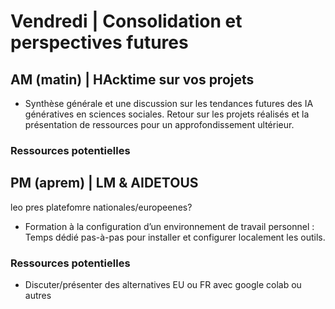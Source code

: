 # Vendredi | Consolidation et perspectives futures

## AM (matin) | HAcktime sur vos projets

- Synthèse générale et une discussion sur les tendances futures des IA génératives en sciences sociales. Retour sur les projets réalisés et la présentation de ressources pour un approfondissement ultérieur.  

### Ressources potentielles

## PM (aprem) | LM & AIDETOUS
leo pres platefomre nationales/europeenes?

- Formation à la configuration d’un environnement de travail personnel : Temps dédié pas-à-pas pour installer et configurer localement les outils.

### Ressources potentielles

- Discuter/présenter des alternatives EU ou FR avec google colab ou autres
